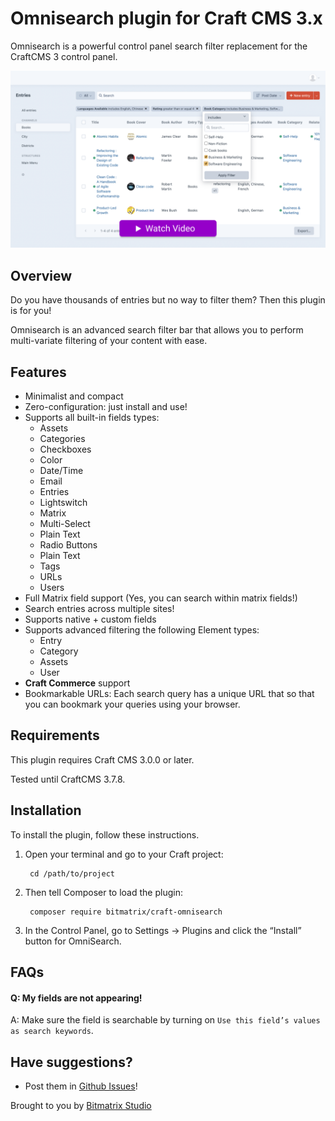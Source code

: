 # Omnisearch plugin for Craft CMS 3.x

Omnisearch is a powerful control panel search filter replacement for the CraftCMS 3 control panel.

[![Screenshot](resources/img/screenshot.png)](https://www.youtube.com/watch?v=1Az5SSXLFCs)

## Overview
Do you have thousands of entries but no way to filter them? Then this plugin is for you!

Omnisearch is an advanced search filter bar that allows you to perform multi-variate filtering of your content with ease.

## Features
- Minimalist and compact
- Zero-configuration: just install and use!
- Supports all built-in fields types:
  - Assets
  - Categories
  - Checkboxes
  - Color
  - Date/Time
  - Email
  - Entries
  - Lightswitch
  - Matrix
  - Multi-Select
  - Plain Text
  - Radio Buttons
  - Plain Text
  - Tags
  - URLs
  - Users
- Full Matrix field support (Yes, you can search within matrix fields!)
- Search entries across multiple sites!
- Supports native + custom fields
- Supports advanced filtering the following Element types:
  - Entry
  - Category
  - Assets
  - User
- __Craft Commerce__ support
- Bookmarkable URLs: Each search query has a unique URL that so that you can bookmark your queries using your browser.


## Requirements

This plugin requires Craft CMS 3.0.0 or later.

Tested until CraftCMS 3.7.8.

## Installation

To install the plugin, follow these instructions.

1. Open your terminal and go to your Craft project:

        cd /path/to/project

2. Then tell Composer to load the plugin:

        composer require bitmatrix/craft-omnisearch

3. In the Control Panel, go to Settings → Plugins and click the “Install” button for OmniSearch.

## FAQs

#### Q: My fields are not appearing!

A: Make sure the field is searchable by turning on `Use this field’s values as search keywords`.

## Have suggestions?
* Post them in [Github Issues](https://github.com/bitmatrixstudio/craft-omnisearch/issues)!

Brought to you by [Bitmatrix Studio](https://github.com/bitmatrixstudio)
